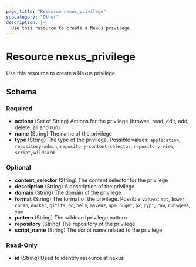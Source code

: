 ```yaml
---
page_title: "Resource nexus_privilege"
subcategory: "Other"
description: |-
  Use this resource to create a Nexus privilege.
---
```

# Resource nexus_privilege
Use this resource to create a Nexus privilege.

<!-- schema generated by tfplugindocs -->
## Schema

### Required

- **actions** (Set of String) Actions for the privilege (browse, read, edit, add, delete, all and run)
- **name** (String) The name of the privilege
- **type** (String) The type of the privilege. Possible values: `application`, `repository-admin`, `repository-content-selector`, `repository-view`, `script`, `wildcard`

### Optional

- **content_selector** (String) The content selector for the privilege
- **description** (String) A description of the privilege
- **domain** (String) The domain of the privilege
- **format** (String) The format of the privilege. Possible values: `apt`, `bower`, `conan`, `docker`, `gitlfs`, `go`, `helm`, `maven2`, `npm`, `nuget`, `p2`, `pypi`, `raw`, `rubygems`, `yum`
- **pattern** (String) The wildcard privilege pattern
- **repository** (String) The repository of the privilege
- **script_name** (String) The script name related to the privilege

### Read-Only

- **id** (String) Used to identify resource at nexus

